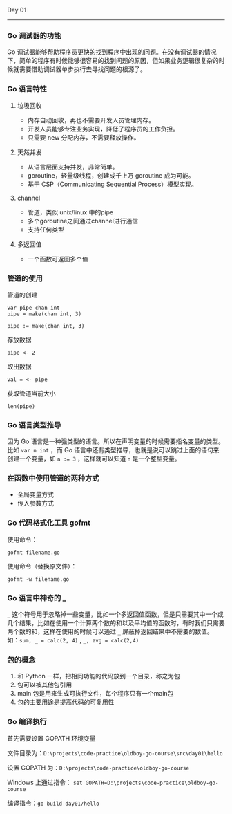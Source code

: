 Day 01

---

### Go 调试器的功能

Go 调试器能够帮助程序员更快的找到程序中出现的问题。在没有调试器的情况下，简单的程序有时候能够很容易的找到问题的原因，但如果业务逻辑很复杂的时候就需要借助调试器单步执行去寻找问题的根源了。



### Go 语言特性

1. 垃圾回收
	- 内存自动回收，再也不需要开发人员管理内存。
	- 开发人员能够专注业务实现，降低了程序员的工作负担。
	- 只需要 new 分配内存，不需要释放操作。 

2. 天然并发
   	- 从语言层面支持并发，非常简单。
   - goroutine，轻量级线程，创建成千上万 goroutine 成为可能。
   - 基于 CSP（Communicating Sequential Process）模型实现。

3. channel
   - 管道，类似 unix/linux 中的pipe
   - 多个goroutine之间通过channel进行通信
   - 支持任何类型
4. 多返回值
   - 一个函数可返回多个值



### 管道的使用

管道的创建

```
var pipe chan int
pipe = make(chan int, 3)
```

```
pipe := make(chan int, 3)
```

存放数据

```
pipe <- 2
```

取出数据

```
val = <- pipe
```

获取管道当前大小

```
len(pipe)
```



### Go 语言类型推导

因为 Go 语言是一种强类型的语言。所以在声明变量的时候需要指名变量的类型。比如 `var n int` ，而 Go 语言中还有类型推导，也就是说可以跳过上面的语句来创建一个变量，如 `n := 3` ，这样就可以知道 `n` 是一个整型变量。



### 在函数中使用管道的两种方式

- 全局变量方式
- 传入参数方式



### Go 代码格式化工具 gofmt

使用命令：

```
gofmt filename.go
```

使用命令（替换原文件）：

```
gofmt -w filename.go
```



### Go 语言中神奇的 _

`_` 这个符号用于忽略掉一些变量，比如一个多返回值函数，但是只需要其中一个或几个结果，比如在使用一个计算两个数的和以及平均值的函数时，有时我们只需要两个数的和，这样在使用的时候可以通过 `_` 屏蔽掉返回结果中不需要的数值。如：`sum, _ = calc(2, 4)` , `_, avg = calc(2,4)`



### 包的概念

1. 和 Python 一样，把相同功能的代码放到一个目录，称之为包
2. 包可以被其他包引用
3. main 包是用来生成可执行文件，每个程序只有一个main包
4. 包的主要用途是提高代码的可复用性



### Go 编译执行

首先需要设置 GOPATH 环境变量

文件目录为：`D:\projects\code-practice\oldboy-go-course\src\day01\hello`

设置 GOPATH 为：`D:\projects\code-practice\oldboy-go-course` 

Windows 上通过指令： `set GOPATH=D:\projects\code-practice\oldboy-go-course`

编译指令：`go build day01/hello`

